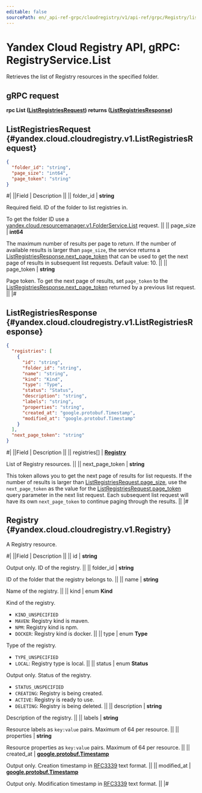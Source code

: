 ```yaml
---
editable: false
sourcePath: en/_api-ref-grpc/cloudregistry/v1/api-ref/grpc/Registry/list.md
---
```


# Yandex Cloud Registry API, gRPC: RegistryService.List

Retrieves the list of Registry resources in the specified folder.

## gRPC request

**rpc List ([ListRegistriesRequest](#yandex.cloud.cloudregistry.v1.ListRegistriesRequest)) returns ([ListRegistriesResponse](#yandex.cloud.cloudregistry.v1.ListRegistriesResponse))**

## ListRegistriesRequest {#yandex.cloud.cloudregistry.v1.ListRegistriesRequest}

```json
{
  "folder_id": "string",
  "page_size": "int64",
  "page_token": "string"
}
```

#|
||Field | Description ||
|| folder_id | **string**

Required field. ID of the folder to list registries in.

To get the folder ID use a [yandex.cloud.resourcemanager.v1.FolderService.List](/docs/resource-manager/api-ref/grpc/Folder/list#List) request. ||
|| page_size | **int64**

The maximum number of results per page to return. If the number of available
results is larger than `page_size`,
the service returns a [ListRegistriesResponse.next_page_token](#yandex.cloud.cloudregistry.v1.ListRegistriesResponse)
that can be used to get the next page of results in subsequent list requests.
Default value: 10. ||
|| page_token | **string**

Page token. To get the next page of results, set `page_token` to the
[ListRegistriesResponse.next_page_token](#yandex.cloud.cloudregistry.v1.ListRegistriesResponse) returned by a previous list request. ||
|#

## ListRegistriesResponse {#yandex.cloud.cloudregistry.v1.ListRegistriesResponse}

```json
{
  "registries": [
    {
      "id": "string",
      "folder_id": "string",
      "name": "string",
      "kind": "Kind",
      "type": "Type",
      "status": "Status",
      "description": "string",
      "labels": "string",
      "properties": "string",
      "created_at": "google.protobuf.Timestamp",
      "modified_at": "google.protobuf.Timestamp"
    }
  ],
  "next_page_token": "string"
}
```

#|
||Field | Description ||
|| registries[] | **[Registry](#yandex.cloud.cloudregistry.v1.Registry)**

List of Registry resources. ||
|| next_page_token | **string**

This token allows you to get the next page of results for list requests. If the number of results
is larger than [ListRegistriesRequest.page_size](#yandex.cloud.cloudregistry.v1.ListRegistriesRequest), use
the `next_page_token` as the value
for the [ListRegistriesRequest.page_token](#yandex.cloud.cloudregistry.v1.ListRegistriesRequest) query parameter
in the next list request. Each subsequent list request will have its own
`next_page_token` to continue paging through the results. ||
|#

## Registry {#yandex.cloud.cloudregistry.v1.Registry}

A Registry resource.

#|
||Field | Description ||
|| id | **string**

Output only. ID of the registry. ||
|| folder_id | **string**

ID of the folder that the registry belongs to. ||
|| name | **string**

Name of the registry. ||
|| kind | enum **Kind**

Kind of the registry.

- `KIND_UNSPECIFIED`
- `MAVEN`: Registry kind is maven.
- `NPM`: Registry kind is npm.
- `DOCKER`: Registry kind is docker. ||
|| type | enum **Type**

Type of the registry.

- `TYPE_UNSPECIFIED`
- `LOCAL`: Registry type is local. ||
|| status | enum **Status**

Output only. Status of the registry.

- `STATUS_UNSPECIFIED`
- `CREATING`: Registry is being created.
- `ACTIVE`: Registry is ready to use.
- `DELETING`: Registry is being deleted. ||
|| description | **string**

Description of the registry. ||
|| labels | **string**

Resource labels as `key:value` pairs. Maximum of 64 per resource. ||
|| properties | **string**

Resource properties as `key:value` pairs. Maximum of 64 per resource. ||
|| created_at | **[google.protobuf.Timestamp](https://developers.google.com/protocol-buffers/docs/reference/google.protobuf#timestamp)**

Output only. Creation timestamp in [RFC3339](https://www.ietf.org/rfc/rfc3339.txt) text format. ||
|| modified_at | **[google.protobuf.Timestamp](https://developers.google.com/protocol-buffers/docs/reference/google.protobuf#timestamp)**

Output only. Modification timestamp in [RFC3339](https://www.ietf.org/rfc/rfc3339.txt) text format. ||
|#